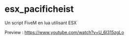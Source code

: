 # esx_pacificheist
Un script FiveM en lua utilisant ESX

Preview : https://www.youtube.com/watch?v=U_6I315zgLo
